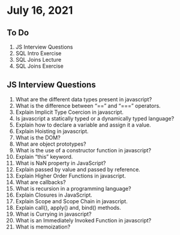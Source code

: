 # July 16, 2021

## To Do

1. JS Interview Questions
2. SQL Intro Exercise
3. SQL Joins Lecture
4. SQL Joins Exercise

## JS Interview Questions

1. What are the different data types present in javascript?
2. What is the difference between “==” and “===” operators.
3. Explain Implicit Type Coercion in javascript.
4. Is javascript a statically typed or a dynamically typed language?
5. Explain how to declare a variable and assign it a value.
6. Explain Hoisting in javascript.
7. What is the DOM?
8. What are object prototypes?
9. What is the use of a constructor function in javascript?
10. Explain “this” keyword.
11. What is NaN property in JavaScript?
12. Explain passed by value and passed by reference.
13. Explain Higher Order Functions in javascript.
14. What are callbacks?
15. What is recursion in a programming language?
16. Explain Closures in JavaScript.
17. Explain Scope and Scope Chain in javascript.
18. Explain call(), apply() and, bind() methods.
19. What is Currying in javascript?
20. What is an Immediately Invoked Function in javascript?
21. What is memoization?
